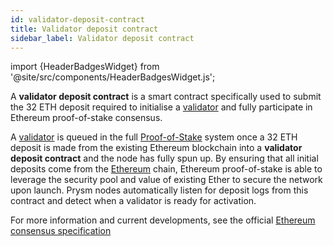 ```yaml
---
id: validator-deposit-contract
title: Validator deposit contract
sidebar_label: Validator deposit contract
---
```


import {HeaderBadgesWidget} from '@site/src/components/HeaderBadgesWidget.js';

<HeaderBadgesWidget />

A **validator deposit contract** is a smart contract specifically used to submit the 32 ETH deposit required to initialise a [validator](validator-clients.md) and fully participate in Ethereum proof-of-stake consensus.

A [validator](validator-clients.md) is queued in the full [Proof-of-Stake](./terminology#proof-of-stake-pos) system once a 32 ETH deposit is made from the existing Ethereum blockchain into a **validator deposit contract** and the node has fully spun up. By ensuring that all initial deposits come from the [Ethereum](./terminology#eth1) chain, Ethereum proof-of-stake is able to leverage the security pool and value of existing Ether to secure the network upon launch. Prysm nodes automatically listen for deposit logs from this contract and detect when a validator is ready for activation.

For more information and current developments, see the official [Ethereum consensus specification](https://github.com/ethereum/consensus-specs)

